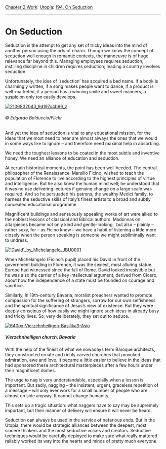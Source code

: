 [Chapter 2.Work](https://www.theschooloflife.com/thebookoflife/category/work/): [Utopia](https://www.theschooloflife.com/thebookoflife/category/work/utopia/): [194. On Seduction](https://www.theschooloflife.com/thebookoflife/on-seduction/)

* * *

# On Seduction

Seduction is the attempt to get any set of tricky ideas into the mind of another person using the arts of charm. Though we know the concept of seduction well enough in romantic contexts, the manoeuvre is of huge relevance far beyond this. Managing employees requires seduction; instilling discipline in children requires seduction; leading a country involves seduction.

Unfortunately, the idea of ‘seduction’ has acquired a bad name. If a book is charmingly written, if a song makes people want to dance, if a product is well-marketed, if a person has a winning smile and sweet manners, a suspicion only too easily develops.

[![2106832043_9d197c4b66_z](https://www.theschooloflife.com/thebookoflife/wp-content/uploads/2017/04/2106832043_9d197c4b66_z.jpg)](http://www.thebookoflife.org/wp-content/uploads/2017/04/2106832043_9d197c4b66_z.jpg)

###### ©&nbsp;Edgardo Balduccio/Flickr

And yet the idea of seduction is vital to any educational mission, for the ideas that we most need to hear are almost always the ones that we would in some ways like to ignore – and therefore need maximal help in absorbing.

We need the toughest lessons to be coated in the most subtle and inventive honey. We need an alliance of education and seduction.

At certain historical moments, the point has been well heeded. The central philosopher of the Renaissance, Marsilio Ficino, wished to teach the population of Florence to live according to the highest principles of virtue and intelligence. But he also knew the human mind well; he understood that it was no use delivering lectures if genuine change on a large scale was required. And so he persuaded his patrons, the wealthy Medici family, to harness the seductive skills of Italy’s finest artists to a broad and subtly concealed educational programme.

Magnificent buildings and sensuously appealing works of art were allied to the noblest lessons of classical and Biblical authors. Madonnas on altarpieces became not only kind and gentle-looking, &nbsp;but also – plainly – rather sexy, for – as Ficino knew – we have a habit of listening a little more closely when the person speaking is someone we might subliminally want to undress.

[!['David'_by_Michelangelo_JBU0001](https://www.theschooloflife.com/thebookoflife/wp-content/uploads/2017/04/David_by_Michelangelo_JBU0001.jpg)](http://www.thebookoflife.org/wp-content/uploads/2017/04/David_by_Michelangelo_JBU0001.jpg)

When Michelangelo (Ficino’s pupil) placed his David in front of the government building in Florence, it was the sexiest, most alluring statue Europe had witnessed since the fall of Rome. David looked irresistible but he was also the carrier of a key intellectual argument, derived from Cicero, about how the independence of a state must be founded on courage and sacrifice.

Similarly, in 18th-century Bavaria, moralist preachers wanted to promote compassion for the suffering of strangers, sorrow for our own selfishness and the spiritual significance of Jesus’s view of existence. But they were deeply conscious of how easily we might ignore such ideas in already busy and tricky lives. So, very deliberately, they set out to seduce.

[![640px-Vierzehnheiligen-Basilika3-Asio](https://www.theschooloflife.com/thebookoflife/wp-content/uploads/2017/04/640px-Vierzehnheiligen-Basilika3-Asio.jpg)](http://www.thebookoflife.org/wp-content/uploads/2017/04/640px-Vierzehnheiligen-Basilika3-Asio.jpg)

##### Vierzehnheiligen church, Bavaria

With the help of the finest of what we nowadays term Baroque architects, they constructed ornate and richly carved churches that provoked admiration, awe and love. It became a little easier to believe in the ideas that had sponsored these architectural masterpieces after a few hours under their magnificent domes.

The urge to nag is very understandable, especially when a lesson is important. But sadly, nagging – the insistent, urgent, graceless repetition of a message – will only ever work for a small number of people who are almost on side anyway. It cannot change humanity.

This sets up a tragic situation: what naggers have to say may be supremely important, but their manner of delivery will ensure it will never be heard.

Seduction can always be used in the service of nefarious ends. But in the Utopia, there would be strategic alliances between the deepest, most sincere thinkers and the most seductive voices and creators. Seductive techniques would be carefully deployed to make sure what really mattered reliably worked its way into the hearts and minds of pretty much everyone.
